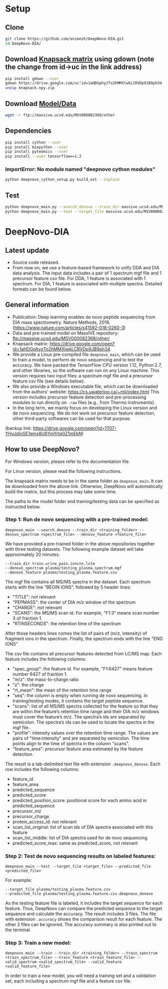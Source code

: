 # Setup

## Clone
```bash
git clone https://github.com/animesh/DeepNovo-DIA.git
cd DeepNovo-DIA/
```

## Download [Knapsack matrix](https://drive.google.com/open?id=1aHDGphyzTo2hMMXlwkLCRVDp9JB9ph34) using gdown (note the change from id->uc in the link address)
```bash
pip install gdown --user
gdown https://drive.google.com/uc?id=1aHDGphyzTo2hMMXlwkLCRVDp9JB9ph34 -O knapsack.npy.zip
unzip knapsack.npy.zip
```

## Download [Model/Data](ftp://massive.ucsd.edu/MSV000082368/other)
```bash
wget -r ftp://massive.ucsd.edu/MSV000082368/other
```

## Dependencies
```bash
pip install cython --user
pip install biopython --user
pip install pyteomics --user
pip install --user tensorflow==1.2
```

### ImportError: No module named "deepnovo cython modules"
```bash
python deepnovo_cython_setup.py build_ext --inplace
```

## Test
```bash
python deepnovo_main.py --search_denovo --train_dir massive.ucsd.edu/MSV000082368/other/train.urine_pain.ioncnn.lstm --denovo_spectrum massive.ucsd.edu/MSV000082368/other/plasma/testing_plasma.spectrum.mgf --denovo_feature massive.ucsd.edu/MSV000082368/other/plasma/testing_plasma.feature.csv
python deepnovo_main.py --test --target_file massive.ucsd.edu/MSV000082368/other/plasma/testing_plasma.feature.csv --predicted_file massive.ucsd.edu/MSV000082368/other/plasma/testing_plasma.feature.csv.deepnovo_denovo
```

# DeepNovo-DIA

## Latest update

- Source code released.
- From now on, we use a feature-based framework to unify DDA and DIA data analysis. The input data includes a pair of 1 spectrum mgf file and 1 precursor feature csv file. For DDA, 1 feature is associated with 1 spectrum. For DIA, 1 feature is associated with multiple spectra. Detailed formats can be found below.

## General information

- Publication: Deep learning enables de novo peptide sequencing from DIA mass spectrometry. Nature Methods, 2018. (https://www.nature.com/articles/s41592-018-0260-3)
- Data and pre-trained model on MassIVE repository: ftp://massive.ucsd.edu/MSV000082368/other/
- Knapsack matrix: https://drive.google.com/open?id=1aHDGphyzTo2hMMXlwkLCRVDp9JB9ph34
- We provide a Linux pre-compiled file `deepnovo_main`, which can be used to train a model, to perform de novo sequencing and to test the accuracy.
We have packed the TensorFlow CPU version 1.12, Python 2.7, and other libraries, so the software can run on any Linux machine.
This version requires two input files: a spectrum mgf file and a precursor feature csv file (see details below).
- We also provide a Windows executable file, which can be downloaded from the authors' website: https://cs.uwaterloo.ca/~mli/index.html
This version includes precursor feature detection and pre-processing modules to run directly on `.raw` files (e.g., from Thermo instruments).
- In the long term, we mainly focus on developing the Linux version and de novo sequencing.
We do not work on precursor feature detection, other third-party softwares can be used for that purpose.

(backup link: https://drive.google.com/open?id=1T07-YHvJdmSE1emx8U8YmYrtq0Z1mEbN)

## How to use DeepNovo?

For Windows version, please refer to the documentation file.

For Linux version, please read the following instructions.

The knapsack matrix needs to be in the same folder as `deepnovo_main`.
It can be downloaded from the above link.
Otherwise, DeepNovo will automatically build the matrix, but this process may take some time.

The paths to the model folder and training/testing data can be specified as instructed below.

### Step 1: Run de novo sequencing with a pre-trained model:

    deepnovo_main --search_denovo --train_dir <training_folder> --denovo_spectrum <spectrum_file> --denovo_feature <feature_file>

We have provided a pre-trained folder in the above repositories together with three testing datasets.
The following example dataset will take approximately 20 minutes:

    --train_dir train.urine_pain.ioncnn.lstm
    --denovo_spectrum plasma/testing_plasma.spectrum.mgf
    --denovo_feature plasma/testing_plasma.feature.csv

The mgf file contains all MS/MS spectra in the dataset.
Each spectrum starts with the line "BEGIN IONS", followed by 5 header lines:
- "TITLE": not relevant
- "PEPMASS": the center of DIA m/z window of the spectrum
- "CHARGE": not relevant
- "SCANS": the MS/MS scan id. For example, "F1:3" means scan number 3 of fraction 1.
- "RTINSECONDS": the retention time of the spectrum

After those headers lines comes the list of pairs of (m/z, intensity) of fragment ions in the spectrum.
Finally, the spectrum ends with the line "END IONS"

The csv file contains all precursor features detected from LC/MS map.
Each feature includes the following columns:
- "spec_group": the feature id. For example, "F1:6427" means feature number 6427 of fraction 1.
- "m/z": the mass-to-charge ratio
- "z": the charge
- "rt_mean": the mean of the retention time range
- "seq": the column is empty when running de novo sequencing.
In training/testing modes, it contains the target peptide sequence.
- "scans": list of all MS/MS spectra collected for the feature so that
they are within the feature’s retention time range and their DIA m/z windows must cover the feature’s m/z.
The spectra’s ids are separated by semicolon.
The spectra’s ids can be used to locate the spectra in the mgf file.
- "profile": intensity values over the retention time range.
The values are pairs of "time:intensity" and are separated by semicolon.
The time points align to the time of spectra in the column "scans".
- "feature_area": precursor feature area estimated by the feature detection.

The result is a tab-delimited text file with extension `.deepnovo_denovo`.
Each row includes the following columns:
- feature_id
- feature_area
-	predicted_sequence
- predicted_score
- predicted_position_score: positional score for each amino acid in predicted_sequence
- precursor_mz
- precursor_charge
- protein_access_id: not relevant
- scan_list_original: list of scan ids of DIA spectra associated with this feature
- scan_list_middle: list of DIA spectra used for de novo sequencing
- predicted_score_max: same as predicted_score, not relevant

### Step 2: Test de novo sequencing results on labeled features:

    deepnovo_main --test --target_file <target_file> --predicted_file <predicted_file>

For example:

    --target_file plasma/testing_plasma.feature.csv
    --predicted_file plasma/testing_plasma.feature.csv.deepnovo_denovo

As the testing feature file is labeled, it includes the target sequence for each feature.
Thus, DeepNovo can compare the predicted sequence to the target sequence and calculate the accuracy.
The result includes 3 files. The file with extension `.accuracy` shows the comparison result for each feature.
The other 2 files can be ignored. The accuracy summary is also printed out to the terminal.

### Step 3: Train a new model:

    deepnovo_main --train --train_dir <training_folder> --train_spectrum <train_spectrum_file> --train_feature <train_feature_file> --valid_spectrum <valid_spectrum_file> --valid_feature <valid_feature_file>

In order to train a new model, you will need a training set and a validation set, each including a spectrum mgf file and a feature csv file.
